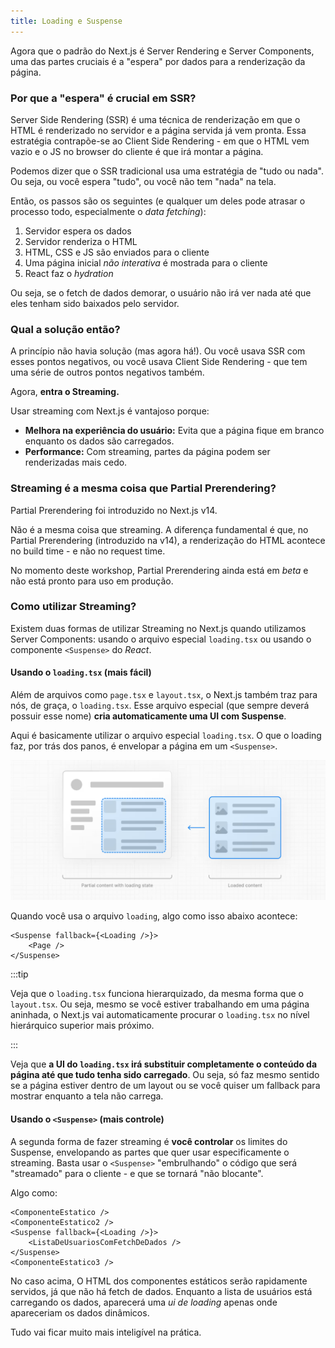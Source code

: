 ```yaml
---
title: Loading e Suspense
---
```


Agora que o padrão do Next.js é Server Rendering e Server Components, uma das partes cruciais é a "espera" por dados para a renderização da página.

### Por que a "espera" é crucial em SSR?

Server Side Rendering (SSR) é uma técnica de renderização em que o HTML é renderizado no servidor e a página servida já vem pronta. Essa estratégia contrapõe-se ao Client Side Rendering - em que o HTML vem vazio e o JS no browser do cliente é que irá montar a página.

Podemos dizer que o SSR tradicional usa uma estratégia de "tudo ou nada". Ou seja, ou você espera "tudo", ou você não tem "nada" na tela.

Então, os passos são os seguintes (e qualquer um deles pode atrasar o processo todo, especialmente o _data fetching_):

1. Servidor espera os dados
2. Servidor renderiza o HTML
3. HTML, CSS e JS são enviados para o cliente
4. Uma página inicial _não interativa_ é mostrada para o cliente
5. React faz o _hydration_

Ou seja, se o fetch de dados demorar, o usuário não irá ver nada até que eles tenham sido baixados pelo servidor.

### Qual a solução então?

A princípio não havia solução (mas agora há!). Ou você usava SSR com esses pontos negativos, ou você usava Client Side Rendering - que tem uma série de outros pontos negativos também.

Agora, **entra o Streaming.**

Usar streaming com Next.js é vantajoso porque:

- **Melhora na experiência do usuário:** Evita que a página fique em branco enquanto os dados são carregados.
- **Performance:** Com streaming, partes da página podem ser renderizadas mais cedo.

### Streaming é a mesma coisa que Partial Prerendering?

Partial Prerendering foi introduzido no Next.js v14.

Não é a mesma coisa que streaming. A diferença fundamental é que, no Partial Prerendering (introduzido na v14), a renderização do HTML acontece no build time - e não no request time.

No momento deste workshop, Partial Prerendering ainda está em _beta_ e não está pronto para uso em produção.

### Como utilizar Streaming?

Existem duas formas de utilizar Streaming no Next.js quando utilizamos Server Components: usando o arquivo especial `loading.tsx` ou usando o componente `<Suspense>` do _React_.

#### Usando o `loading.tsx` (mais fácil)

Além de arquivos como `page.tsx` e `layout.tsx`, o Next.js também traz para nós, de graça, o `loading.tsx`. Esse arquivo especial (que sempre deverá possuir esse nome) **cria automaticamente uma UI com Suspense**.

Aqui é basicamente utilizar o arquivo especial `loading.tsx`. O que o loading faz, por trás dos panos, é envelopar a página em um `<Suspense>`.

![alt text](image.png)

Quando você usa o arquivo `loading`, algo como isso abaixo acontece:

```typescriptreact
<Suspense fallback={<Loading />}>
    <Page />
</Suspense>
```

:::tip

Veja que o `loading.tsx` funciona hierarquizado, da mesma forma que o `layout.tsx`. Ou seja, mesmo se você estiver trabalhando em uma página aninhada, o Next.js vai automaticamente procurar o `loading.tsx` no nível hierárquico superior mais próximo.

:::

Veja que **a UI do `loading.tsx` irá substituir completamente o conteúdo da página até que tudo tenha sido carregado**. Ou seja, só faz mesmo sentido se a página estiver dentro de um layout ou se você quiser um fallback para mostrar enquanto a tela não carrega.

#### Usando o `<Suspense>` (mais controle)

A segunda forma de fazer streaming é **você controlar** os limites do Suspense, envelopando as partes que quer usar especificamente o streaming. Basta usar o `<Suspense>` "embrulhando" o código que será "streamado" para o cliente - e que se tornará "não blocante".

Algo como:

```typescriptreact
<ComponenteEstatico />
<ComponenteEstatico2 />
<Suspense fallback={<Loading />}>
    <ListaDeUsuariosComFetchDeDados />
</Suspense>
<ComponenteEstatico3 />
```

No caso acima, O HTML dos componentes estáticos serão rapidamente servidos, já que não há fetch de dados. Enquanto a lista de usuários está carregando os dados, aparecerá uma _ui de loading_ apenas onde apareceriam os dados dinâmicos.

Tudo vai ficar muito mais inteligível na prática.
